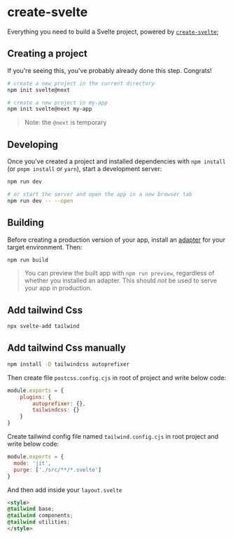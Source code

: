 # create-svelte

Everything you need to build a Svelte project, powered by [`create-svelte`](https://github.com/sveltejs/kit/tree/master/packages/create-svelte);

## Creating a project

If you're seeing this, you've probably already done this step. Congrats!

```bash
# create a new project in the current directory
npm init svelte@next

# create a new project in my-app
npm init svelte@next my-app
```

> Note: the `@next` is temporary

## Developing

Once you've created a project and installed dependencies with `npm install` (or `pnpm install` or `yarn`), start a development server:

```bash
npm run dev

# or start the server and open the app in a new browser tab
npm run dev -- --open
```

## Building

Before creating a production version of your app, install an [adapter](https://kit.svelte.dev/docs#adapters) for your target environment. Then:

```bash
npm run build
```

> You can preview the built app with `npm run preview`, regardless of whether you installed an adapter. This should _not_ be used to serve your app in production.


## Add tailwind Css
```bash
npx svelte-add tailwind
```

## Add tailwind Css manually

```bash
npm install -D tailwindcss autoprefixer
```
Then create file `postcss.config.cjs` in root of project and write below code:

```js
module.exports = {
    plugins: {
        autoprefixer: {},
        tailwindcss: {}
    }
}
```
Create tailwind config file named `tailwind.config.cjs` in root project and write below code:

```js
module.exports = {
  mode: 'jit',
  purge: ['./src/**/*.svelte']
}
```

And then add inside your `layout.svelte`
```html
<style>
@tailwind base;
@tailwind components;
@tailwind utilities;
</style>


